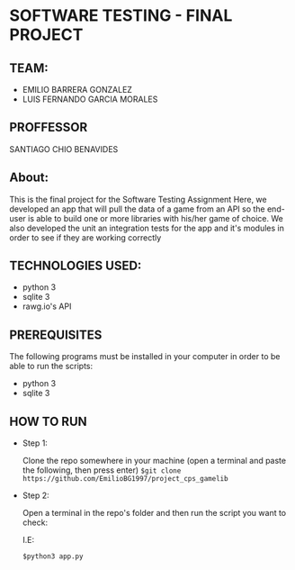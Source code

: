 # SOFTWARE TESTING - FINAL PROJECT

## TEAM:

- EMILIO BARRERA GONZALEZ
- LUIS FERNANDO GARCIA MORALES

## PROFFESSOR

SANTIAGO CHIO BENAVIDES


## About:
This is the final project for the Software Testing Assignment
Here, we developed an app that will pull the data of a game from an API so the end-user is able to build one or more libraries with his/her game of choice.
We also developed the unit an integration tests for the app and it's modules in order to see if they are working correctly

## TECHNOLOGIES USED:

- python 3
- sqlite 3
- rawg.io's API

## PREREQUISITES

The following programs must be installed in your computer in order to be able to run the scripts:
- python 3
- sqlite 3

## HOW TO RUN
- Step 1: 
    
    Clone the repo somewhere in your machine 
    (open a terminal and paste the following, then press enter)
    ```$git clone https://github.com/EmilioBG1997/project_cps_gamelib```

- Step 2:
    
    Open a terminal in the repo's folder and then run the script you want to check:
    
    I.E:
    
    ```$python3 app.py```

